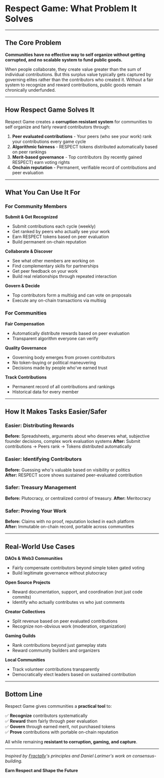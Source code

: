 # Respect Game: What Problem It Solves

---

## The Core Problem

**Communities have no effective way to self organize without getting corrupted, and no scalable system to fund public goods.**

When people collaborate, they create value greater than the sum of individual contributions. But this surplus value typically gets captured by governing elites rather than the contributors who created it. Without a fair system to recognize and reward contributions, public goods remain chronically underfunded.

---

## How Respect Game Solves It

Respect Game creates a **corruption resistant system** for communities to self organize and fairly reward contributors through:

1. **Peer evaluated contributions** - Your peers (who see your work) rank your contributions every game cycle
2. **Algorithmic fairness** - RESPECT tokens distributed automatically based on peer rankings
3. **Merit-based governance** - Top contributors (by recently gained RESPECT) earn voting rights
4. **Onchain reputation** - Permanent, verifiable record of contributions and peer evaluation

---

## What You Can Use It For

### For Community Members

**Submit & Get Recognized**

- Submit contributions each cycle (weekly)
- Get ranked by peers who actually see your work
- Earn RESPECT tokens based on peer evaluation
- Build permanent on-chain reputation

**Collaborate & Discover**

- See what other members are working on
- Find complementary skills for partnerships
- Get peer feedback on your work
- Build real relationships through repeated interaction

**Govern & Decide**

- Top contributors form a multisig and can vote on proposals
- Execute any on-chain transactions via multisig

### For Communities

**Fair Compensation**

- Automatically distribute rewards based on peer evaluation
- Transparent algorithm everyone can verify

**Quality Governance**

- Governing body emerges from proven contributors
- No token-buying or political maneuvering
- Decisions made by people who've earned trust

**Track Contributions**

- Permanent record of all contributions and rankings
- Historical data for every member

---

## How It Makes Tasks Easier/Safer

### Easier: Distributing Rewards

**Before:** Spreadsheets, arguments about who deserves what, subjective founder decisions, complex work evaluation systems
**After:** Submit contributions → Peers rank → Tokens distributed automatically

### Easier: Identifying Contributors

**Before:** Guessing who's valuable based on visibility or politics  
**After:** RESPECT score shows sustained peer-evaluated contribution

### Safer: Treasury Management

**Before:** Plutocracy, or centralized control of treasury.
**After:** Meritocracy

### Safer: Proving Your Work

**Before:** Claims with no proof, reputation locked in each platform  
**After:** Immutable on-chain record, portable across communities

---

## Real-World Use Cases

**DAOs & Web3 Communities**

- Fairly compensate contributors beyond simple token gated voting
- Build legitimate governance without plutocracy

**Open Source Projects**

- Reward documentation, support, and coordination (not just code commits)
- Identify who actually contributes vs who just comments

**Creator Collectives**

- Split revenue based on peer evaluated contributions
- Recognize non-obvious work (moderation, organization)

**Gaming Guilds**

- Rank contributions beyond just gameplay stats
- Reward community builders and organizers

**Local Communities**

- Track volunteer contributions transparently
- Democratically elect leaders based on sustained contribution

---

## Bottom Line

Respect Game gives communities a **practical tool** to:

✅ **Recognize** contributors systematically  
✅ **Reward** them fairly through peer evaluation  
✅ **Govern** through earned merit, not purchased tokens  
✅ **Prove** contributions with portable on-chain reputation

All while remaining **resistant to corruption, gaming, and capture**.

---

_Inspired by [Fractally](https://fractally.com/uploads/Fractally%20White%20Paper%201.0.pdf)'s principles and Daniel Larimer's work on consensus-building._

**Earn Respect and Shape the Future**
